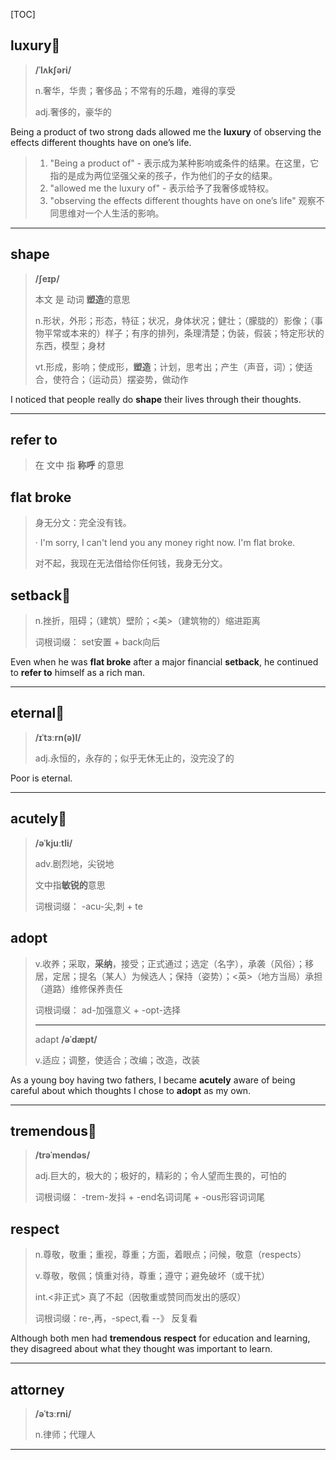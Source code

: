 [TOC]

## luxury🚩

> **/ˈlʌkʃəri/**
>
> n.奢华，华贵；奢侈品；不常有的乐趣，难得的享受
>
> adj.奢侈的，豪华的

Being a product of two strong dads allowed me the **luxury** of observing the effects different thoughts have on one’s life.

> 1. "Being a product of" - 表示成为某种影响或条件的结果。在这里，它指的是成为两位坚强父亲的孩子，作为他们的子女的结果。
> 2. "allowed me the luxury of" - 表示给予了我奢侈或特权。
> 3. "observing the effects different thoughts have on one’s life" 观察不同思维对一个人生活的影响。

---

## shape

> **/ʃeɪp/**
>
> 本文  是 动词   **塑造**的意思
>
> n.形状，外形；形态，特征；状况，身体状况；健壮；（朦胧的）影像；（事物平常或本来的）样子；有序的排列，条理清楚；伪装，假装；特定形状的东西，模型；身材
>
> vt.形成，影响；使成形，**塑造**；计划，思考出；产生（声音，词）；使适合，使符合；（运动员）摆姿势，做动作

 I noticed that people really do **shape** their lives through their thoughts.

---

## refer to

> 在 文中 指  **称呼** 的意思

## flat broke

> 身无分文：完全没有钱。
>
> · I'm sorry, I can't lend you any money right now. I'm flat broke.
>
> 对不起，我现在无法借给你任何钱，我身无分文。

## setback🚩

> n.挫折，阻碍；（建筑）壁阶；<美>（建筑物的）缩进距离
>
> 词根词缀： set安置 + back向后

Even when he was **flat broke** after a major financial **setback**, he continued to **refer to** himself as a rich man.

---

## eternal🚩

> **/ɪˈtɜːrn(ə)l/**
>
> adj.永恒的，永存的；似乎无休无止的，没完没了的

Poor is eternal.

---

## acutely🚩

> **/əˈkjuːtli/**
>
> adv.剧烈地，尖锐地
>
> 文中指**敏锐的**意思
>
> 词根词缀： -acu-尖,刺 + te

## adopt

> v.收养；采取，**采纳**，接受；正式通过；选定（名字），承袭（风俗）；移居，定居；提名（某人）为候选人；保持（姿势）；<英>（地方当局）承担（道路）维修保养责任
>
> 词根词缀： ad-加强意义 + -opt-选择
>
> ---
>
> adapt **/əˈdæpt/**
>
> v.适应；调整，使适合；改编；改造，改装

As a young boy having two fathers, I became **acutely** aware of being careful about which thoughts I chose to **adopt** as my own.

---

## tremendous🚩

> **/trəˈmendəs/**
>
> adj.巨大的，极大的；极好的，精彩的；令人望而生畏的，可怕的
>
> 词根词缀： -trem-发抖 + -end名词词尾 + -ous形容词词尾

## respect

> n.尊敬，敬重；重视，尊重；方面，着眼点；问候，敬意（respects）
>
> v.尊敬，敬佩；慎重对待，尊重；遵守；避免破坏（或干扰）
>
> int.<非正式> 真了不起（因敬重或赞同而发出的感叹）
>
> 词根词缀：re-,再，-spect,看 --》 反复看

Although both men had **tremendous** **respect** for education and learning, they disagreed about what they thought was important to learn.

---

## attorney

> **/əˈtɜːrni/**
>
> n.律师；代理人

---